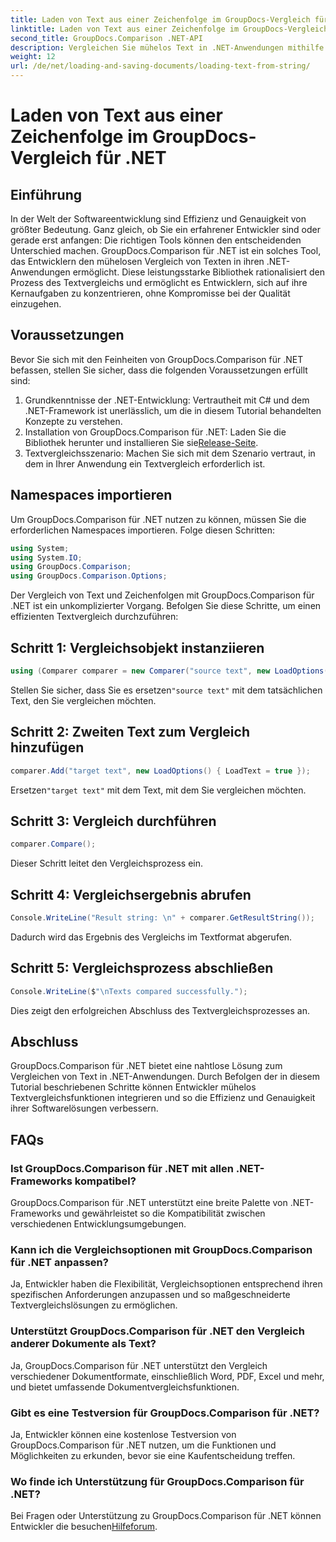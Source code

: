 ```yaml
---
title: Laden von Text aus einer Zeichenfolge im GroupDocs-Vergleich für .NET
linktitle: Laden von Text aus einer Zeichenfolge im GroupDocs-Vergleich für .NET
second_title: GroupDocs.Comparison .NET-API
description: Vergleichen Sie mühelos Text in .NET-Anwendungen mithilfe der GroupDocs.Comparison-Bibliothek. Steigern Sie Effizienz und Genauigkeit durch nahtlose Integration.
weight: 12
url: /de/net/loading-and-saving-documents/loading-text-from-string/
---
```


# Laden von Text aus einer Zeichenfolge im GroupDocs-Vergleich für .NET

## Einführung
In der Welt der Softwareentwicklung sind Effizienz und Genauigkeit von größter Bedeutung. Ganz gleich, ob Sie ein erfahrener Entwickler sind oder gerade erst anfangen: Die richtigen Tools können den entscheidenden Unterschied machen. GroupDocs.Comparison für .NET ist ein solches Tool, das Entwicklern den mühelosen Vergleich von Texten in ihren .NET-Anwendungen ermöglicht. Diese leistungsstarke Bibliothek rationalisiert den Prozess des Textvergleichs und ermöglicht es Entwicklern, sich auf ihre Kernaufgaben zu konzentrieren, ohne Kompromisse bei der Qualität einzugehen.
## Voraussetzungen
Bevor Sie sich mit den Feinheiten von GroupDocs.Comparison für .NET befassen, stellen Sie sicher, dass die folgenden Voraussetzungen erfüllt sind:
1. Grundkenntnisse der .NET-Entwicklung: Vertrautheit mit C# und dem .NET-Framework ist unerlässlich, um die in diesem Tutorial behandelten Konzepte zu verstehen.
2.  Installation von GroupDocs.Comparison für .NET: Laden Sie die Bibliothek herunter und installieren Sie sie[Release-Seite](https://releases.groupdocs.com/comparison/net/).
3. Textvergleichsszenario: Machen Sie sich mit dem Szenario vertraut, in dem in Ihrer Anwendung ein Textvergleich erforderlich ist.

## Namespaces importieren
Um GroupDocs.Comparison für .NET nutzen zu können, müssen Sie die erforderlichen Namespaces importieren. Folge diesen Schritten:

```csharp
using System;
using System.IO;
using GroupDocs.Comparison;
using GroupDocs.Comparison.Options;
```
Der Vergleich von Text und Zeichenfolgen mit GroupDocs.Comparison für .NET ist ein unkomplizierter Vorgang. Befolgen Sie diese Schritte, um einen effizienten Textvergleich durchzuführen:
## Schritt 1: Vergleichsobjekt instanziieren
```csharp
using (Comparer comparer = new Comparer("source text", new LoadOptions() { LoadText = true }))
```
 Stellen Sie sicher, dass Sie es ersetzen`"source text"` mit dem tatsächlichen Text, den Sie vergleichen möchten.
## Schritt 2: Zweiten Text zum Vergleich hinzufügen
```csharp
comparer.Add("target text", new LoadOptions() { LoadText = true });
```
 Ersetzen`"target text"` mit dem Text, mit dem Sie vergleichen möchten.
## Schritt 3: Vergleich durchführen
```csharp
comparer.Compare();
```
Dieser Schritt leitet den Vergleichsprozess ein.
## Schritt 4: Vergleichsergebnis abrufen
```csharp
Console.WriteLine("Result string: \n" + comparer.GetResultString());
```
Dadurch wird das Ergebnis des Vergleichs im Textformat abgerufen.
## Schritt 5: Vergleichsprozess abschließen
```csharp
Console.WriteLine($"\nTexts compared successfully.");
```
Dies zeigt den erfolgreichen Abschluss des Textvergleichsprozesses an.

## Abschluss
GroupDocs.Comparison für .NET bietet eine nahtlose Lösung zum Vergleichen von Text in .NET-Anwendungen. Durch Befolgen der in diesem Tutorial beschriebenen Schritte können Entwickler mühelos Textvergleichsfunktionen integrieren und so die Effizienz und Genauigkeit ihrer Softwarelösungen verbessern.
## FAQs
### Ist GroupDocs.Comparison für .NET mit allen .NET-Frameworks kompatibel?
GroupDocs.Comparison für .NET unterstützt eine breite Palette von .NET-Frameworks und gewährleistet so die Kompatibilität zwischen verschiedenen Entwicklungsumgebungen.
### Kann ich die Vergleichsoptionen mit GroupDocs.Comparison für .NET anpassen?
Ja, Entwickler haben die Flexibilität, Vergleichsoptionen entsprechend ihren spezifischen Anforderungen anzupassen und so maßgeschneiderte Textvergleichslösungen zu ermöglichen.
### Unterstützt GroupDocs.Comparison für .NET den Vergleich anderer Dokumente als Text?
Ja, GroupDocs.Comparison für .NET unterstützt den Vergleich verschiedener Dokumentformate, einschließlich Word, PDF, Excel und mehr, und bietet umfassende Dokumentvergleichsfunktionen.
### Gibt es eine Testversion für GroupDocs.Comparison für .NET?
Ja, Entwickler können eine kostenlose Testversion von GroupDocs.Comparison für .NET nutzen, um die Funktionen und Möglichkeiten zu erkunden, bevor sie eine Kaufentscheidung treffen.
### Wo finde ich Unterstützung für GroupDocs.Comparison für .NET?
 Bei Fragen oder Unterstützung zu GroupDocs.Comparison für .NET können Entwickler die besuchen[Hilfeforum](https://forum.groupdocs.com/c/comparison/12).